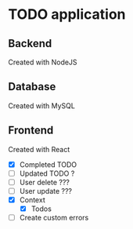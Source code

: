 # TODO application

## Backend

Created with NodeJS

## Database

Created with MySQL

## Frontend

Created with React

- [x] Completed TODO
- [ ] Updated TODO ?
- [ ] User delete ???
- [ ] User update ???
- [x] Context
    - [x] Todos
- [ ] Create custom errors
